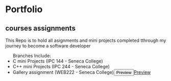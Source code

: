 # Portfolio
<section><h2>courses assignments</h2>
  This Repo is to hold all asignments and mini projects completed tthrough my journey to become a software developer
  <ul>
    Branches Include:
    <li>C mini Projects (IPC 144 - Seneca College) </li>
    <li>C++ mini Projects (IPC 244 - Seneca College)</li>
    <li>Gallery assignment (WEB222 - Seneca College)<input type="button" value="Preview"><a href="https://louisan42.github.io/">Preview</input></a></li>
    
   </ul>
